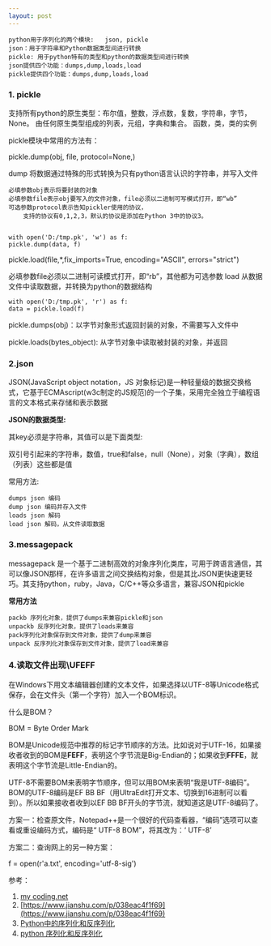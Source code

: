 ```yaml
---
layout: post
---
```


	python用于序列化的两个模块:	json, pickle
	json：用于字符串和Python数据类型间进行转换
	pickle: 用于python特有的类型和python的数据类型间进行转换
	json提供四个功能：dumps,dump,loads,load
	pickle提供四个功能：dumps,dump,loads,load

### 1. pickle

支持所有python的原生类型：布尔值，整数，浮点数，复数，字符串，字节，None。
由任何原生类型组成的列表，元组，字典和集合。
函数，类，类的实例

pickle模块中常用的方法有：

pickle.dump(obj, file, protocol=None,)

dump 将数据通过特殊的形式转换为只有python语言认识的字符串，并写入文件

	必填参数obj表示将要封装的对象
	必填参数file表示obj要写入的文件对象，file必须以二进制可写模式打开，即“wb”
	可选参数protocol表示告知pickler使用的协议，
		支持的协议有0,1,2,3，默认的协议是添加在Python 3中的协议3。　　　
	

	with open('D:/tmp.pk', 'w') as f:
	pickle.dump(data, f)

pickle.load(file,*,fix_imports=True, encoding="ASCII", errors="strict")

必填参数file必须以二进制可读模式打开，即“rb”，其他都为可选参数
load 从数据文件中读取数据，并转换为python的数据结构
	
	with open('D:/tmp.pk', 'r') as f:
	data = pickle.load(f)

pickle.dumps(obj)：以字节对象形式返回封装的对象，不需要写入文件中

pickle.loads(bytes_object): 从字节对象中读取被封装的对象，并返回


### 2.json

JSON(JavaScript object notation，JS 对象标记)是一种轻量级的数据交换格式，它基于ECMAscript(w3c制定的JS规范)的一个子集，采用完全独立于编程语言的文本格式来存储和表示数据

**JSON的数据类型:**

其key必须是字符串，其值可以是下面类型:

双引号引起来的字符串，数值，true和false，null（None），对象（字典），数组（列表）这些都是值

常用方法:

	dumps json 编码 
	dump json 编码并存入文件
	loads json 解码
	load json 解码，从文件读取数据


### 3.messagepack

messagepack 是一个基于二进制高效的对象序列化类库，可用于跨语言通信，其可以像JSON那样，在许多语言之间交换结构对象，但是其比JSON更快速更轻巧。其支持python，ruby，Java，C/C++等众多语言，兼容JSON和pickle

**常用方法**

	packb 序列化对象，提供了dumps来兼容pickle和json
	unpackb 反序列化对象，提供了loads来兼容
	pack序列化对象保存到文件对象，提供了dump来兼容
	unpack 反序列化对象保存到文件对象，提供了load来兼容

### 4.读取文件出现\UFEFF

在Windows下用文本编辑器创建的文本文件，如果选择以UTF-8等Unicode格式保存，会在文件头（第一个字符）加入一个BOM标识。

什么是BOM？

BOM = Byte Order Mark

BOM是Unicode规范中推荐的标记字节顺序的方法。比如说对于UTF-16，如果接收者收到的BOM是**FEFF**，表明这个字节流是Big-Endian的；如果收到**FFFE**，就表明这个字节流是Little-Endian的。

UTF-8不需要BOM来表明字节顺序，但可以用BOM来表明“我是UTF-8编码”。BOM的UTF-8编码是EF BB BF（用UltraEdit打开文本、切换到16进制可以看到）。所以如果接收者收到以EF BB BF开头的字节流，就知道这是UTF-8编码了。

方案一：检查原文件，Notepad++是一个很好的代码查看器，“编码”选项可以查看或重设编码方式，编码是“ UTF-8 BOM”，将其改为：‘ UTF-8’

方案二：查询网上的另一种方案：

f = open(r'a.txt', encoding='utf-8-sig')


参考：

1. [my coding.net](http://zhwa3232.coding.me/baibingqianlan.github.io/)
2. [https://www.jianshu.com/p/038eac4f1f69](https://www.jianshu.com/p/038eac4f1f69)
3. [Python中的序列化和反序列化](https://www.cnblogs.com/wangchunli-blogs/p/9949671.html)
4. [python 序列化和反序列化](https://blog.51cto.com/11233559/2411552)

